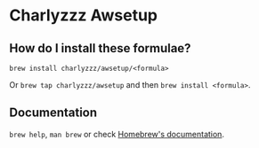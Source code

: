 # Charlyzzz Awsetup

## How do I install these formulae?

`brew install charlyzzz/awsetup/<formula>`

Or `brew tap charlyzzz/awsetup` and then `brew install <formula>`.

## Documentation

`brew help`, `man brew` or check [Homebrew's documentation](https://docs.brew.sh).
